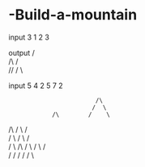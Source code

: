 # -Build-a-mountain

input
3
1 2 3

output
        /\
   /\  /  \
/\/  \/    \

input
5
4 2 5 7 2

                            /\
                           /  \
                /\        /    \
   /\          /  \      /      \
  /  \        /    \    /        \
 /    \  /\  /      \  /          \  /\
/      \/  \/        \/            \/  \

